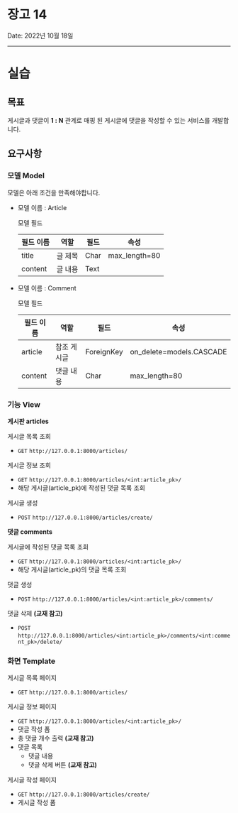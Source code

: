# 장고 14

Date: 2022년 10월 18일

---

# 실습

## 목표

게시글과 댓글이 **1 : N** 관계로 매핑 된 게시글에 댓글을 작성할 수 있는 서비스를 개발합니다.

## 요구사항

### 모델 Model

모델은 아래 조건을 만족해야합니다.

- 모델 이름 : Article
  
    모델 필드
    
    | 필드 이름 | 역할 | 필드 | 속성 |
    | --- | --- | --- | --- |
    | title | 글 제목 | Char | max_length=80 |
    | content | 글 내용 | Text |  |

- 모델 이름 : Comment
  
    모델 필드
    
    | 필드 이름 | 역할 | 필드 | 속성 |
    | --- | --- | --- | --- |
    | article | 참조 게시글 | ForeignKey | on_delete=models.CASCADE |
    | content | 댓글 내용 | Char | max_length=80 |

### 기능 View

**게시판 articles** 

게시글 목록 조회

- `GET` `http://127.0.0.1:8000/articles/`

게시글 정보 조회

- `GET` `http://127.0.0.1:8000/articles/<int:article_pk>/`
- 해당 게시글(article_pk)에 작성된 댓글 목록 조회

게시글 생성

- `POST` `http://127.0.0.1:8000/articles/create/`

**댓글 comments**

게시글에 작성된 댓글 목록 조회

- `GET` `http://127.0.0.1:8000/articles/<int:article_pk>/`
- 해당 게시글(article_pk)의 댓글 목록 조회

댓글 생성

- `POST` `http://127.0.0.1:8000/articles/<int:article_pk>/comments/`

댓글 삭제 **(교재 참고)**

- `POST` `http://127.0.0.1:8000/articles/<int:article_pk>/comments/<int:comment_pk>/delete/`

### 화면 Template

게시글 목록 페이지

- `GET` `http://127.0.0.1:8000/articles/`

게시글 정보 페이지

- `GET` `http://127.0.0.1:8000/articles/<int:article_pk>/`
- 댓글 작성 폼
- 총 댓글 개수 출력 **(교재 참고)**
- 댓글 목록
    - 댓글 내용
    - 댓글 삭제 버튼 **(교재 참고)**

게시글 작성 페이지

- `GET` `http://127.0.0.1:8000/articles/create/`
- 게시글 작성 폼